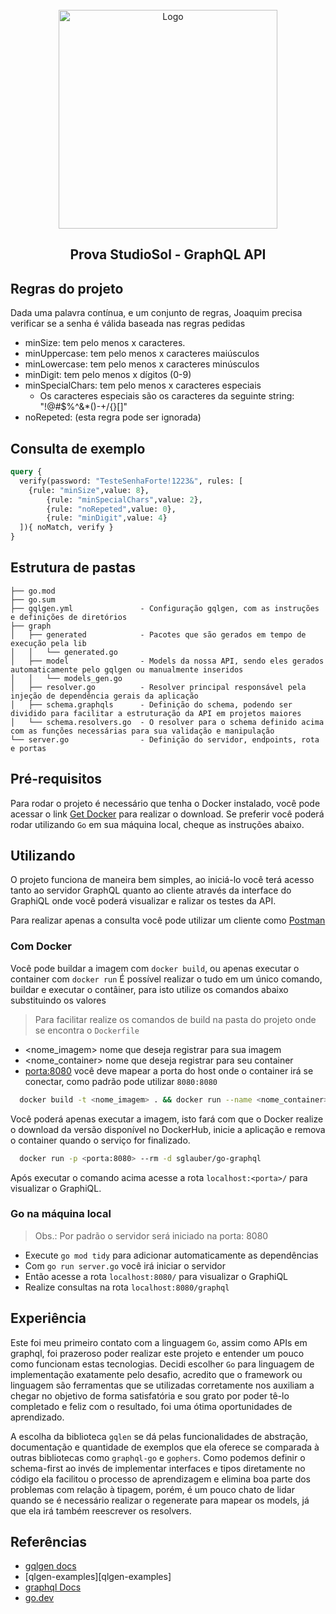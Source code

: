 <!-- BADGES/SHIELDS -->
<!--
*** Markdown "reference style" para facilitar a leitura.
-->

<!-- LOGO -->
<br />
<div align="center">
  <a href="https://www.studiosol.com.br/">
    <img src="https://i.ibb.co/j8DWsCT/Studio-Sol.png" alt="Logo" width="350" height="auto">
  </a>
</div>

<h2 align="center">Prova StudioSol - GraphQL API</h2>


<!-- REGRAS / REQUISITOS -->

## Regras do projeto 
Dada uma palavra contínua, e um conjunto de regras, Joaquim precisa verificar se a senha é válida baseada nas regras pedidas
  - minSize: tem pelo menos x caracteres.
  - minUppercase: tem pelo menos x caracteres maiúsculos
  - minLowercase: tem pelo menos x caracteres minúsculos
  - minDigit: tem pelo menos x dígitos (0-9)
  - minSpecialChars: tem pelo menos x caracteres especiais
    - Os caracteres especiais são os caracteres da seguinte string: "!@#$%^&*()-+\/{}[]"
  - noRepeted: (esta regra pode ser ignorada)

## Consulta de exemplo

```graphql
query {
  verify(password: "TesteSenhaForte!1223&", rules: [
    {rule: "minSize",value: 8},
		{rule: "minSpecialChars",value: 2},
		{rule: "noRepeted",value: 0},
		{rule: "minDigit",value: 4}
  ]){ noMatch, verify }
}
```


<!-- PRIMEIROS PASSOS PARA RODAR A APLICAÇÃO -->


## Estrutura de pastas

```
├── go.mod
├── go.sum
├── gqlgen.yml               - Configuração gqlgen, com as instruções e definições de diretórios
├── graph
│   ├── generated            - Pacotes que são gerados em tempo de execução pela lib
│   │   └── generated.go
│   ├── model                - Models da nossa API, sendo eles gerados automaticamente pelo gqlgen ou manualmente inseridos
│   │   └── models_gen.go
│   ├── resolver.go          - Resolver principal responsável pela injeção de dependência gerais da aplicação
│   ├── schema.graphqls      - Definição do schema, podendo ser dividido para facilitar a estruturação da API em projetos maiores
│   └── schema.resolvers.go  - O resolver para o schema definido acima com as funções necessárias para sua validação e manipulação
└── server.go                - Definição do servidor, endpoints, rota e portas
```

## Pré-requisitos

Para rodar o projeto é necessário que tenha o Docker instalado, você pode acessar o link [Get Docker][docker] para realizar o download.
Se preferir você poderá rodar utilizando `Go` em sua máquina local, cheque as instruções abaixo.

## Utilizando

O projeto funciona de maneira bem simples, ao iniciá-lo você terá acesso tanto ao servidor GraphQL quanto ao cliente através da interface do GraphiQL
onde você poderá visualizar e ralizar os testes da API.

Para realizar apenas a consulta você pode utilizar um cliente como [Postman][postman]

### Com Docker

Você pode buildar a imagem com `docker build`, ou apenas executar o container com `docker run`
É possível realizar o  tudo em um único comando, buildar e executar o contâiner, para isto utilize os comandos abaixo substituindo os valores

> Para facilitar realize os comandos de build na pasta do projeto onde se encontra o `Dockerfile`

- <nome_imagem> nome que deseja registrar para sua imagem
- <nome_container> nome que deseja registrar para seu container
- <porta:8080> você deve mapear a porta do host onde o container irá se conectar, como padrão pode utilizar `8080:8080`

```bash
  docker build -t <nome_imagem> . && docker run --name <nome_container> -p <porta:8080> <nome_imagem>
```

Você poderá apenas executar a imagem, isto fará com que o Docker realize o download da versão disponível no DockerHub, inicie a aplicação e remova o container quando o serviço for finalizado.

```bash
  docker run -p <porta:8080> --rm -d sglauber/go-graphql
```

Após executar o comando acima acesse a rota `localhost:<porta>/` para visualizar o GraphiQL.

### Go na máquina local

> Obs.: Por padrão o servidor será iniciado na porta: 8080

- Execute `go mod tidy` para adicionar automaticamente as dependências 
- Com `go run server.go` você irá iniciar o servidor 
- Então acesse a rota `localhost:8080/` para visualizar o GraphiQL
- Realize consultas na rota `localhost:8080/graphql`

## Experiência

Este foi meu primeiro contato com a linguagem `Go`, assim como APIs em graphql, foi prazeroso poder realizar este projeto e entender um pouco como funcionam estas tecnologias.
Decidi escolher `Go` para linguagem de implementação exatamente pelo desafio, acredito que o framework ou linguagem são ferramentas que se utilizadas corretamente nos auxiliam a chegar no objetivo de forma satisfatória e sou grato por poder tê-lo completado e feliz com o resultado, foi uma ótima oportunidades de aprendizado. 

A escolha da biblioteca `gqlen` se dá pelas funcionalidades de abstração, documentação e quantidade de exemplos que ela oferece se comparada à outras bibliotecas como `graphql-go` e `gophers`. Como podemos definir o schema-first ao invés de implementar interfaces e tipos diretamente no código ela facilitou o processo de aprendizagem e elimina boa parte dos problemas com relação à tipagem, porém, é um pouco chato de lidar quando se é necessário realizar o regenerate para mapear os models, já que ela irá também reescrever os resolvers.

## Referências

- [gqlgen docs][gqlgen]
- [qlgen-examples][qlgen-examples]
- [graphql Docs][graphql]
- [go.dev][go.dev]



<!-- Markdown Reference Style -->
[gqlgen]: https://gqlgen.com/getting-started/
[gqlgen-examples]: https://github.com/99designs/gqlgen/tree/master/_examples
[graphql]: https://graphql.org/learn/
[go.dev]: https://go.dev/doc/
[docker]: https://docs.docker.com/get-docker/
[postman]: https://learning.postman.com/docs/sending-requests/graphql/graphql/